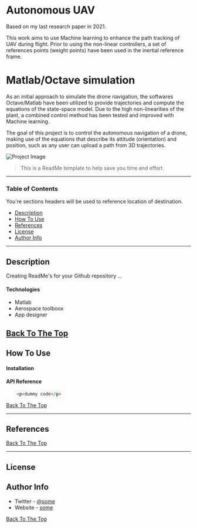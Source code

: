 # Autonomous UAV 

Based on my last research paper in 2021.

This work aims to use Machine learning to enhance the path tracking of UAV during flight. Prior to using the non-linear controllers, a set of references points (weight points) have been used in the inertial reference frame.

# Matlab/Octave simulation
As an initial approach to simulate the drone navigation, the softwares Octave/Matlab have been utilized to provide trajectories and compute the equations of the state-space model. Due to the high non-linearities of the plant, a combined control method has been tested and improved with Machine learning.  

The goal of this project is to control the autonomous navigation of a drone, making use of the equations that describe its attitude (orientation) and position, such as any user can upload a path from 3D trajectories.

![Project Image](https://github.com/josetv91/UAV/blob/main/path.png)

> This is a ReadMe template to help save you time and effort.

---

### Table of Contents

You're sections headers will be used to reference location of destination.

- [Description](#description)
- [How To Use](#how-to-use)
- [References](#references)
- [License](#license)
- [Author Info](#author-info)

---


## Description

Creating ReadMe's for your Github repository ...

#### Technologies

- Matlab
- Aerospace toolboox
- App designer

[Back To The Top](#read-me-template)
---
## How To Use


#### Installation

#### API Reference

```html
    <p>dummy code</p>
```

[Back To The Top](#read-me-template)

---

## References
[Back To The Top](#read-me-template)

---

## License

## Author Info

- Twitter - [@some](https://twitter.com/some)
- Website - [some](https://some.com)

[Back To The Top](#read-me-template)

